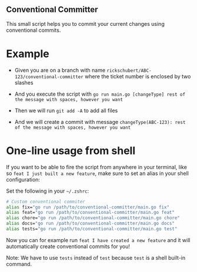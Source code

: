 Conventional Committer
----------------------

This small script helps you to commit your current changes using conventional commits.

# Example

* Given you are on a branch with name `rickschubert/ABC-123/conventional-committer` where the ticket number is enclosed by two slashes

* And you execute the script with `go run main.go [changeType] rest of the message with spaces, however you want`

* Then we will run `git add -A` to add all files

* And we will create a commit with message `changeType(ABC-123): rest of the message with spaces, however you want`

# One-line usage from shell

If you want to be able to fire the script from anywhere in your terminal, like so `feat I just built a new feature`, make sure to set an alias in your shell configuration:

Set the following in your `~/.zshrc`:

```sh
# Custom conventional commiter
alias fix="go run /path/to/conventional-committer/main.go fix"
alias feat="go run /path/to/conventional-committer/main.go feat"
alias chore="go run /path/to/conventional-committer/main.go chore"
alias docs="go run /path/to/conventional-committer/main.go docs"
alias tests="go run /path/to/conventional-committer/main.go test"
```

Now you can for example run `feat I have created a new feature` and it will automatically create conventional commits for you!

Note: We have to use `tests` instead of `test` because `test` is a shell built-in command.
